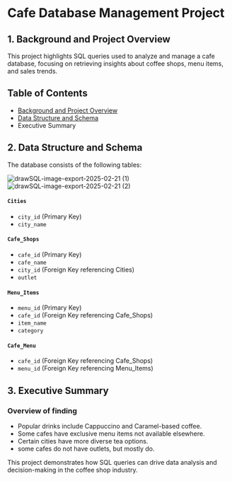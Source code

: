 # Cafe Database Management Project

## 1. Background and Project Overview

This project highlights SQL queries used to analyze and manage a cafe database, focusing on retrieving insights about coffee shops, menu items, and sales trends.

## Table of Contents
- [Background and Project Overview](#Background-and-Project-Overview)
- [Data Structure and Schema](#Data-Structure-and-Schema)
- Executive Summary

## 2. Data Structure and Schema
The database consists of the following tables:


![drawSQL-image-export-2025-02-21 (1)](https://github.com/user-attachments/assets/12dcbad8-2fe5-4126-bc8b-afb18a3c4ed3)
![drawSQL-image-export-2025-02-21 (2)](https://github.com/user-attachments/assets/c5a63ed7-545b-4f0c-a2b4-93661c3438d0)



#### `Cities`
- `city_id` (Primary Key)
- `city_name`

#### `Cafe_Shops`
- `cafe_id` (Primary Key)
- `cafe_name`
- `city_id` (Foreign Key referencing Cities)
- `outlet`

#### `Menu_Items`
- `menu_id` (Primary Key)
- `cafe_id` (Foreign Key referencing Cafe_Shops)
- `item_name`
- `category`

#### `Cafe_Menu`
- `cafe_id` (Foreign Key referencing Cafe_Shops)
- `menu_id` (Foreign Key referencing Menu_Items)

## 3. Executive Summary
### Overview of finding
- Popular drinks include Cappuccino and Caramel-based coffee.
- Some cafes have exclusive menu items not available elsewhere.
- Certain cities have more diverse tea options.
- some cafes do not have outlets, but mostly do.

This project demonstrates how SQL queries can drive data analysis and decision-making in the coffee shop industry.








